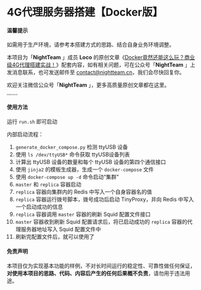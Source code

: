 # 4G代理服务器搭建【Docker版】

#### 温馨提示

如需用于生产环境，请参考本搭建方式的思路、结合自身业务环境调整。

本项目为「**NightTeam** 」成员 **Loco** 的原创文章《[Docker竟然还能这么玩？商业级4G代理搭建实战！](https://mp.weixin.qq.com/s/YHLko6nw3AcPEaU_H15esQ)》配套内容，如有相关问题，可在公众号「**NightTeam** 」上发消息联系，也可发送邮件至 contact@nightteam.cn，我们会尽快回复你。

欢迎关注微信公众号「**NightTeam** 」，更多高质量原创文章都在这里。

<img src="https://i.loli.net/2019/09/18/JRQVF2Em16BPta4.jpg" alt="扫码关注公众号" style="zoom: 25%;" />

#### 使用方法

运行 `run.sh` 即可启动

内部启动流程：

1. `generate_docker_compose.py` 检测 ttyUSB 设备
2. 使用 `ls /dev/ttyUSB*` 命令获取 ttyUSB设备列表
3. 计算出 ttyUSB 设备的数量和每个 ttyUSB 设备的第四个通信接口
4. 使用 `jinja2` 的模板生成器，生成一个 `docker-compose` 文件
5. 使用 `docker-compose up -d` 命令启动“集群”
6. `master` 和 `replica` 容器启动
7. `replica` 容器向集群内的 Redis 中写入一个自身容器名的值
8. `replica` 容器运行拨号脚本，拨号成功后启动 TinyProxy，并向 Redis 中写入一个启动成功的信息
9. `replica` 容器调用 `master` 容器的刷新 Squid 配置文件接口
10. `master` 容器收到刷新 Squid 配置请求后，将已启动成功的 `replica` 容器的代理服务器地址写入 Squid 配置文件中
11. 刷新完配置文件后，就可以使用了

#### 免责声明

本项目仅为实现基本功能的样例，不对长时间运行的稳定性、可靠性做任何保证，**对使用本项目的思路、代码、内容后产生的任何后果概不负责**，请勿用于违法用途。